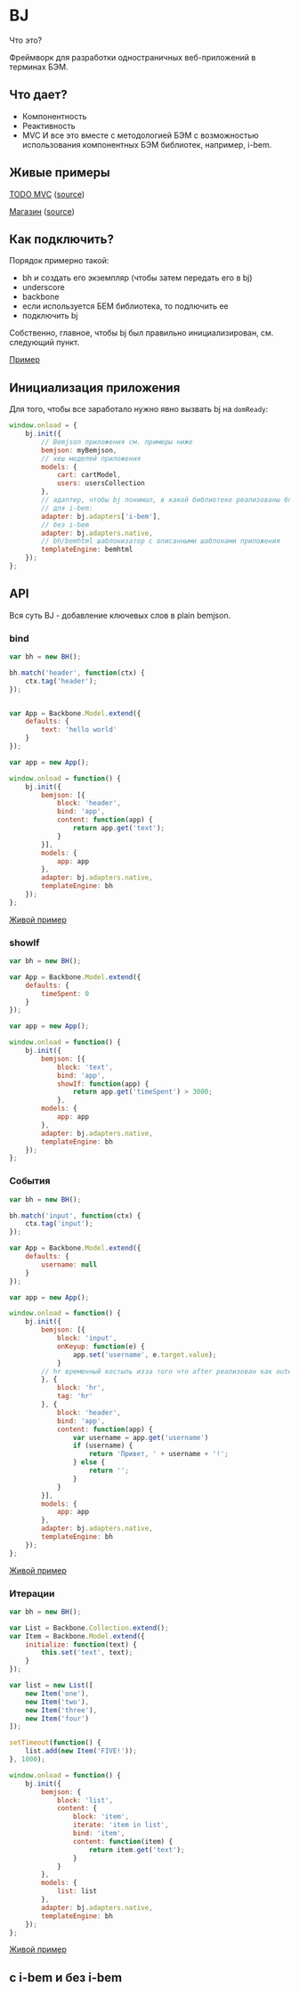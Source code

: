 # BJ
Что это? 

Фреймворк для разработки одностраничных веб-приложений в терминах БЭМ.

## Что дает?
* Компонентность
* Реактивность
* MVC
И все это вместе с методологией БЭМ с возможностью использования компонентных БЭМ библиотек, например, i-bem.

## Живые примеры

[TODO MVC](http://bem-bj.github.io/bj/todo/) ([source](https://github.com/bem-bj/bj/blob/master/examples/todo/app.js))

[Магазин](http://bem-bj.github.io/bj/shop-i-bem/pages/shop-app/shop-app.html) ([source]( https://github.com/bem-bj/bj/blob/master/examples/shop-i-bem/pages/shop-app/shop-app.js))

## Как подключить?
Порядок примерно такой:
* bh и создать его экземпляр (чтобы затем передать его в bj)
* underscore
* backbone
* если используется БЕМ библиотека, то подлючить ее
* подключить bj

Собственно, главное, чтобы bj был правильно инициализирован, см. следующий пункт.

[Пример](https://github.com/bem-bj/bj/blob/master/examples/shop-i-bem/pages/shop-app/shop-app.html#L6-L20)

## Инициализация приложения

Для того, чтобы все заработало нужно явно вызвать bj на `domReady`:
```javascript
window.onload = {
    bj.init({
        // Bemjson приложения см. примеры ниже
        bemjson: myBemjson,
        // хеш моделей приложения
        models: {
            cart: cartModel,
            users: usersCollection
        },
        // адаптер, чтобы bj понимал, в какой библиотеке реализованы блоки
        // для i-bem:
        adapter: bj.adapters['i-bem'],
        // без i-bem
        adapter: bj.adapters.native,
        // bh/bemhtml шаблонизатор с описанными шаблонами приложения
        templateEngine: bemhtml
    });
};
```

## API

Вся суть BJ - добавление ключевых слов в plain bemjson.

### bind
```javascript
var bh = new BH();

bh.match('header', function(ctx) {
    ctx.tag('header');
});


var App = Backbone.Model.extend({
    defaults: {
        text: 'hello world'
    }
});

var app = new App();

window.onload = function() {
    bj.init({
        bemjson: [{
            block: 'header',
            bind: 'app',
            content: function(app) {
                return app.get('text');
            }
        }],
        models: {
            app: app
        },
        adapter: bj.adapters.native,
        templateEngine: bh
    });
};

```
[Живой пример](http://bem-bj.github.io/bj/api-methods/bind/bind.html)

### showIf
```javascript
var bh = new BH();

var App = Backbone.Model.extend({
    defaults: {
        timeSpent: 0
    }
});

var app = new App();

window.onload = function() {
    bj.init({
        bemjson: [{
            block: 'text',
            bind: 'app',
            showIf: function(app) {
                return app.get('timeSpent') > 3000;
            },
        models: {
            app: app
        },
        adapter: bj.adapters.native,
        templateEngine: bh
    });
};
```

### События
```javascript
var bh = new BH();

bh.match('input', function(ctx) {
    ctx.tag('input');
});

var App = Backbone.Model.extend({
    defaults: {
        username: null
    }
});

var app = new App();

window.onload = function() {
    bj.init({
        bemjson: [{
            block: 'input',
            onKeyup: function(e) {
                app.set('username', e.target.value);
            }
        // hr временный костыль изза того что after реализован как outerHTML += header :)
        }, {
            block: 'hr',
            tag: 'hr'
        }, {
            block: 'header',
            bind: 'app',
            content: function(app) {
                var username = app.get('username')
                if (username) {
                    return 'Привет, ' + username + '!';
                } else {
                    return '';
                }
            }
        }],
        models: {
            app: app
        },
        adapter: bj.adapters.native,
        templateEngine: bh
    });
};
```
[Живой пример](http://bem-bj.github.io/bj/api-methods/events/events.html)

### Итерации
```javascript
var bh = new BH();

var List = Backbone.Collection.extend();
var Item = Backbone.Model.extend({
    initialize: function(text) {
        this.set('text', text);
    }
});

var list = new List([
    new Item('one'),
    new Item('two'),
    new Item('three'),
    new Item('four')
]);

setTimeout(function() {
    list.add(new Item('FIVE!'));
}, 1000);

window.onload = function() {
    bj.init({
        bemjson: {
            block: 'list',
            content: {
                block: 'item',
                iterate: 'item in list',
                bind: 'item',
                content: function(item) {
                    return item.get('text');
                }
            }
        },
        models: {
            list: list
        },
        adapter: bj.adapters.native,
        templateEngine: bh
    });
};
```
[Живой пример](http://bem-bj.github.io/bj/api-methods/iterate/iterate.html)

## с i-bem и без i-bem
